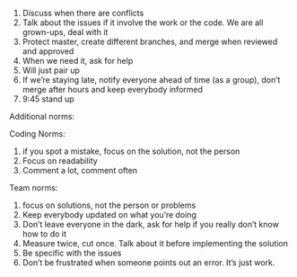 
1) Discuss when there are conflicts
2) Talk about the issues if it involve the work or the code. We are all grown-ups, deal with it
3) Protect master, create different branches, and merge when reviewed and approved
4) When we need it, ask for help
5) Will just pair up
6) If we’re staying late, notify everyone ahead of time (as a group), don’t merge after hours and keep everybody informed
7) 9:45 stand up

Additional norms:

Coding Norms:

1) if you spot a mistake, focus on the solution, not the person
2) Focus on readability
3) Comment a lot, comment often

Team norms:
1) focus on solutions, not the person or problems
2) Keep everybody updated on what you’re doing
3) Don’t leave everyone in the dark, ask for help if you really don’t know how to do it
4) Measure twice, cut once. Talk about it before implementing the solution
5) Be specific with the issues
6) Don’t be frustrated when someone points out an error. It’s just work.